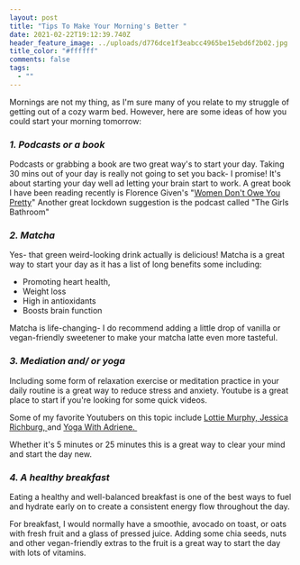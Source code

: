 ```yaml
---
layout: post
title: "Tips To Make Your Morning's Better "
date: 2021-02-22T19:12:39.740Z
header_feature_image: ../uploads/d776dce1f3eabcc4965be15ebd6f2b02.jpg
title_color: "#ffffff"
comments: false
tags:
  - ""
---
```

Mornings are not my thing, as I'm sure many of you relate to my struggle of getting out of a cozy warm bed. However, here are some ideas of how you could start your morning tomorrow:



### ***1. Podcasts or a book***

Podcasts or grabbing a book are two great way's to start your day. Taking 30 mins out of your day is really not going to set you back- I promise! It's about starting your day well ad letting your brain start to work. A great book I have been reading recently is Florence Given's "[Women Don't Owe You Pretty](https://www.amazon.co.uk/Women-Dont-Owe-You-Pretty/dp/1788402111)" Another great lockdown suggestion is the podcast called "The Girls Bathroom" 



### *2. Matcha* 

Yes- that green weird-looking drink actually is delicious! Matcha is a great way to start your day as it has a list of long benefits some including: 

* Promoting heart health, 
* Weight loss
* High in antioxidants
* Boosts brain function

Matcha is life-changing- I do recommend adding a little drop of vanilla or vegan-friendly sweetener to make your matcha latte even more tasteful.



### *3. Mediation and/ or yoga*

Including some form of relaxation exercise or meditation practice in your daily routine is a great way to reduce stress and anxiety. Youtube is a great place to start if you're looking for some quick videos. 

Some of my favorite Youtubers on this topic include [Lottie Murphy, ](https://www.youtube.com/user/lifestylewithlottie)[Jessica Richburg, ](https://www.youtube.com/channel/UCIXZNvQNioXFkc_Z-dfprrw)and [Yoga With Adriene. ](https://www.youtube.com/user/yogawithadriene)

Whether it's 5 minutes or 25 minutes this is a great way to clear your mind and start the day new. 



### *4. A healthy breakfast*

Eating a healthy and well-balanced breakfast is one of the best ways to fuel and hydrate early on to create a consistent energy flow throughout the day. 

For breakfast, I would normally have a smoothie, avocado on toast, or oats with fresh fruit and a glass of pressed juice. Adding some chia seeds, nuts and other vegan-friendly extras to the fruit is a great way to start the day with lots of vitamins.